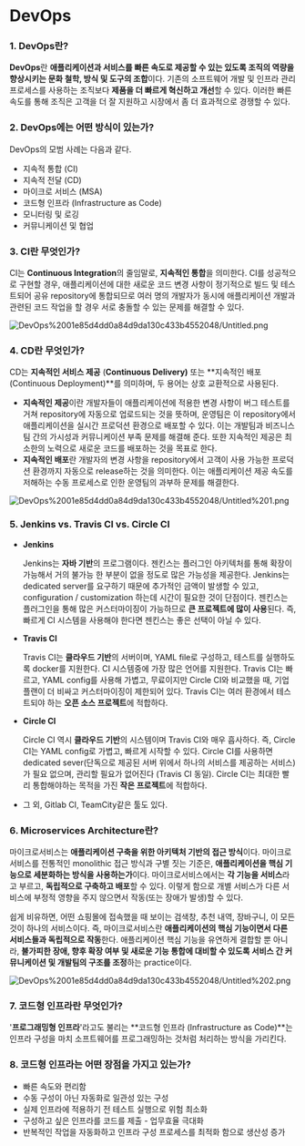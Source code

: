 # DevOps

### 1. DevOps란?

**DevOps**란 **애플리케이션과 서비스를 빠른 속도로 제공할 수 있는 있도록 조직의 역량을 향상시키는 문화 철학, 방식 및 도구의 조합**이다. 기존의 소프트웨어 개발 및 인프라 관리 프로세스를 사용하는 조직보다 **제품을 더 빠르게 혁신하고 개선**할 수 있다. 이러한 빠른 속도를 통해 조직은 고객을 더 잘 지원하고 시장에서 좀 더 효과적으로 경쟁할 수 있다.

### 2. DevOps에는 어떤 방식이 있는가?

DevOps의 모범 사례는 다음과 같다.

- 지속적 통합 (CI)
- 지속적 전달 (CD)
- 마이크로 서비스 (MSA)
- 코드형 인프라 (Infrastructure as Code)
- 모니터링 및 로깅
- 커뮤니케이션 및 협업

### 3. CI란 무엇인가?

CI는 **Continuous Integration**의 줄임말로, **지속적인 통합**을 의미한다.
CI를 성공적으로 구현할 경우, 애플리케이션에 대한 새로운 코드 변경 사항이 정기적으로 빌드 및 테스트되어 공유 repository에 통합되므로 여러 명의 개발자가 동시에 애플리케이션 개발과 관련된 코드 작업을 할 경우 서로 충돌할 수 있는 문제를 해결할 수 있다.

![DevOps%2001e85d4dd0a84d9da130c433b4552048/Untitled.png](DevOps%2001e85d4dd0a84d9da130c433b4552048/Untitled.png)

### 4. CD란 무엇인가?

CD는 **지속적인 서비스 제공** (**Continuous Delivery)** 또는 **지속적인 배포(Continuous Deployment)**를 의미하며, 두 용어는 상호 교환적으로 사용된다.

- **지속적인 제공**이란 개발자들이 애플리케이션에 적용한 변경 사항이 버그 테스트를 거쳐 repository에 자동으로 업로드되는 것을 뜻하며, 운영팀은 이 repository에서 애플리케이션을 실시간 프로덕션 환경으로 배포할 수 있다. 이는 개발팀과 비즈니스팀 간의 가시성과 커뮤니케이션 부족 문제를 해결해 준다. 또한 지속적인 제공은 최소한의 노력으로 새로운 코드를 배포하는 것을 목표로 한다.
- **지속적인 배포**란 개발자의 변경 사항을 repository에서 고객이 사용 가능한 프로덕션 환경까지 자동으로 release하는 것을 의미한다. 이는 애플리케이션 제공 속도를 저해하는 수동 프로세스로 인한 운영팀의 과부하 문제를 해결한다.

![DevOps%2001e85d4dd0a84d9da130c433b4552048/Untitled%201.png](DevOps%2001e85d4dd0a84d9da130c433b4552048/Untitled%201.png)

### 5. Jenkins vs. Travis CI vs. Circle CI

- **Jenkins**

    Jenkins는 **자바 기반**의 프로그램이다. 젠킨스는 플러그인 아키텍처를 통해 확장이 가능해서 거의 불가능 한 부분이 없을 정도로 많은 가능성을 제공한다. Jenkins는 dedicated server를 요구하기 때문에 추가적인 금액이 발생할 수 있고, configuration / customization 하는데 시간이 필요한 것이 단점이다.
    젠킨스는 플러그인을 통해 많은 커스터마이징이 가능하므로 **큰 프로젝트에 많이 사용**된다. 즉, 빠르게 CI 시스템을 사용해야 한다면 젠킨스는 좋은 선택이 아닐 수 있다.

- **Travis CI**

    Travis CI는 **클라우드 기반**의 서버이며, YAML file로 구성하고, 테스트를 실행하도록 docker를 지원한다.
    CI 시스템중에 가장 많은 언어를 지원한다. Travis CI는 빠르고, YAML config를 사용해 가볍고, 무료이지만 Circle CI와 비교했을 때, 기업 플랜이 더 비싸고 커스터마이징이 제한되어 있다.
    Travis CI는 여러 환경에서 테스트되야 하는 **오픈 소스 프로젝트**에 적합하다.

- **Circle CI**

    Circle CI 역시 **클라우드 기반**의 시스템이며 Travis CI와 매우 흡사하다. 즉, Circle CI는 YAML config로 가볍고, 빠르게 시작할 수 있다. Circle CI를 사용하면 dedicated sever(단독으로 제공된 서버 위에서 하나의 서비스를 제공하는 서비스)가 필요 없으며, 관리할 필요가 없어진다 (Travis CI 동일). 
    Circle CI는 최대한 빨리 통합해야하는 목적을 가진 **작은 프로젝트**에 적합하다. 

- 그 외, Gitlab CI, TeamCity같은 툴도 있다.

### 6. Microservices Architecture란?

마이크로서비스는 **애플리케이션 구축을 위한 아키텍처 기반의 접근 방식**이다. 
마이크로서비스를 전통적인 monolithic 접근 방식과 구별 짓는 기준은, **애플리케이션을 핵심 기능으로 세분화하는 방식을 사용하는가**이다. 마이크로서비스에서는 **각 기능을 서비스**라고 부르고, **독립적으로 구축하고 배포**할 수 있다. 이렇게 함으로 개별 서비스가 다른 서비스에 부정적 영향을 주지 않으면서 작동(또는 장애가 발생)할 수 있다.

쉽게 비유하면, 어떤 쇼핑몰에 접속했을 때 보이는 검색창, 추천 내역, 장바구니, 이 모든 것이 하나의 서비스이다.
즉, 마이크로서비스란 **애플리케이션의 핵심 기능이면서 다른 서비스들과 독립적으로 작동**한다.
애플리케이션 핵심 기능을 유연하게 결합할 뿐 아니라, **불가피한 장애, 향후 확장 여부 및 새로운 기능 통합에 대비할 수 있도록 서비스 간 커뮤니케이션 및 개발팀의 구조를 조정**하는 practice이다.

![DevOps%2001e85d4dd0a84d9da130c433b4552048/Untitled%202.png](DevOps%2001e85d4dd0a84d9da130c433b4552048/Untitled%202.png)

### 7. 코드형 인프라란 무엇인가?

'**프로그래밍형 인프라**'라고도 불리는 **코드형 인프라 (Infrastructure as Code)**는 인프라 구성을 마치 소프트웨어를 프로그래밍하는 것처럼 처리하는 방식을 가리킨다. 

### 8. 코드형 인프라는 어떤 장점을 가지고 있는가?

- 빠른 속도와 편리함
- 수동 구성이 아닌 자동화로 일관성 있는 구성
- 실제 인프라에 적용하기 전 테스트 실행으로 위험 최소화
- 구성하고 싶은 인프라를 코드를 제출 - 업무효율 극대화
- 반복적인 작업을 자동화하고 인프라 구성 프로세스를 최적화 함으로 생산성 증가